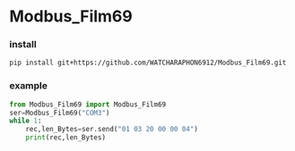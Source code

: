 # Modbus_Film69

### install  
```sh
pip install git+https://github.com/WATCHARAPHON6912/Modbus_Film69.git
```
### example
```python
from Modbus_Film69 import Modbus_Film69
ser=Modbus_Film69("COM3")
while 1:
    rec,len_Bytes=ser.send("01 03 20 00 00 04")
    print(rec,len_Bytes)
```
